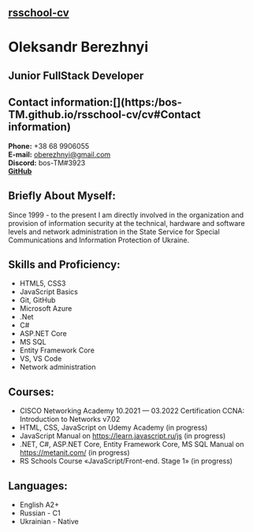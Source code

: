 ## [rsschool-cv](https://bos-TM.github.io/rsschool-cv/cv)

# Oleksandr Berezhnyi

## Junior FullStack Developer[](https:/bos-TM.github.io/rsschool-cv/cv#junior-frontend-developer)

## Contact information:[](https:/bos-TM.github.io/rsschool-cv/cv#Contact information)

**Phone:** +38 68 9906055  
**E-mail:** oberezhnyi@gmail.com  
**Discord:** bos-TM#3923  
[**GitHub**](https://github.com/bos-TM)  

## Briefly About Myself:[](https:/bos-TM.github.io/rsschool-cv/cv#briefly-about-myself)

Since 1999 - to the present I am directly involved in the organization and provision of information security at the technical, hardware and software levels and network administration in the State Service for Special Communications and Information Protection of Ukraine.

## Skills and Proficiency:[](https:/bos-TM.github.io/rsschool-cv/cv#skills-and-proficiency)
 * HTML5, CSS3
 * JavaScript Basics
 * Git, GitHub
 * Microsoft Azure
 * .Net
 * C#
 * ASP.NET Core
 * MS SQL
 * Entity Framework Core
 * VS, VS Code
 * Network administration

## Courses:[](https:/bos-TM.github.io/rsschool-cv/cv#courses)

* CISCO Networking Academy
  10.2021 — 03.2022
  Certification CCNA: Introduction to Networks v7.02
* HTML, CSS, JavaScript on Udemy Academy (in progress)
* JavaScript Manual on https://learn.javascript.ru/js (in progress)
* .NET, C#, ASP.NET Core, Entity Framework Core, MS SQL Manual on https://metanit.com/ (in progress)
* RS Schools Course «JavaScript/Front-end. Stage 1» (in progress)

## Languages:[](https:/bos-TM.github.io/rsschool-cv/cv#languages)

* English A2+
* Russian - С1
* Ukrainian - Native